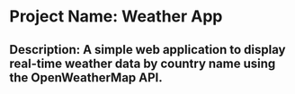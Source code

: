 # Project Name: Weather App
## Description: A simple web application to display real-time weather data by country name using the OpenWeatherMap API.
